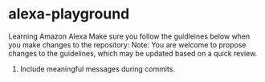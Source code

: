 # alexa-playground
Learning Amazon Alexa
Make sure you follow the guidleines below when you make changes to the repository:
Note: You are welcome to propose changes to the guidelines, which may be updated based on a quick review.
  1. Include meaningful messages during commits.
